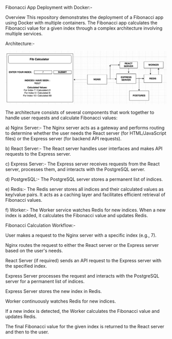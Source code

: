 Fibonacci App Deployment with Docker:-

Overview This repository demonstrates the deployment of a Fibonacci app using Docker with multiple containers. The Fibonacci app calculates the Fibonacci value for a given index through a complex architecture involving multiple services.

Architecture:-

![Alt Text](assets/Architecture.png)

The architecture consists of several components that work together to handle user requests and calculate Fibonacci values:

a) Nginx Server:- The Nginx server acts as a gateway and performs routing to determine whether the user needs the React server (for HTML/JavaScript files) or the Express server (for backend API requests).

b) React Server:- The React server handles user interfaces and makes API requests to the Express server.

c) Express Server:- The Express server receives requests from the React server, processes them, and interacts with the PostgreSQL server.

d) PostgreSQL:- The PostgreSQL server stores a permanent list of indices.

e) Redis:- The Redis server stores all indices and their calculated values as key/value pairs. It acts as a caching layer and facilitates efficient retrieval of Fibonacci values.

f) Worker:- The Worker service watches Redis for new indices. When a new index is added, it calculates the Fibonacci value and updates Redis.

Fibonacci Calculation Workflow:-

User makes a request to the Nginx server with a specific index (e.g., 7).

Nginx routes the request to either the React server or the Express server based on the user's needs.

React Server (if required) sends an API request to the Express server with the specified index.

Express Server processes the request and interacts with the PostgreSQL server for a permanent list of indices.

Express Server stores the new index in Redis.

Worker continuously watches Redis for new indices.

If a new index is detected, the Worker calculates the Fibonacci value and updates Redis.

The final Fibonacci value for the given index is returned to the React server and then to the user.
